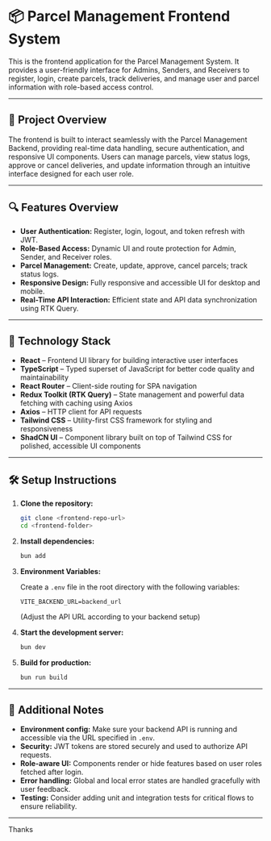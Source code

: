 # 📦 Parcel Management Frontend System

This is the frontend application for the Parcel Management System. It provides a user-friendly interface for Admins, Senders, and Receivers to register, login, create parcels, track deliveries, and manage user and parcel information with role-based access control.

---

## 🚀 Project Overview

The frontend is built to interact seamlessly with the Parcel Management Backend, providing real-time data handling, secure authentication, and responsive UI components. Users can manage parcels, view status logs, approve or cancel deliveries, and update information through an intuitive interface designed for each user role.

---

## 🔍 Features Overview

* **User Authentication:** Register, login, logout, and token refresh with JWT.
* **Role-Based Access:** Dynamic UI and route protection for Admin, Sender, and Receiver roles.
* **Parcel Management:** Create, update, approve, cancel parcels; track status logs.
* **Responsive Design:** Fully responsive and accessible UI for desktop and mobile.
* **Real-Time API Interaction:** Efficient state and API data synchronization using RTK Query.

---

## 🧰 Technology Stack

* **React** – Frontend UI library for building interactive user interfaces
* **TypeScript** – Typed superset of JavaScript for better code quality and maintainability
* **React Router** – Client-side routing for SPA navigation
* **Redux Toolkit (RTK Query)** – State management and powerful data fetching with caching using Axios
* **Axios** – HTTP client for API requests
* **Tailwind CSS** – Utility-first CSS framework for styling and responsiveness
* **ShadCN UI** – Component library built on top of Tailwind CSS for polished, accessible UI components

---

## 🛠️ Setup Instructions

1. **Clone the repository:**

   ```bash
   git clone <frontend-repo-url>
   cd <frontend-folder>
   ```

2. **Install dependencies:**

   ```bash
   bun add
   ```

3. **Environment Variables:**

   Create a `.env` file in the root directory with the following variables:

   ```env
   VITE_BACKEND_URL=backend_url
   ```

   (Adjust the API URL according to your backend setup)

4. **Start the development server:**

   ```bash
   bun dev
   ```

5. **Build for production:**

   ```bash
   bun run build
   ```

---

## 📌 Additional Notes

* **Environment config:** Make sure your backend API is running and accessible via the URL specified in `.env`.
* **Security:** JWT tokens are stored securely and used to authorize API requests.
* **Role-aware UI:** Components render or hide features based on user roles fetched after login.
* **Error handling:** Global and local error states are handled gracefully with user feedback.
* **Testing:** Consider adding unit and integration tests for critical flows to ensure reliability.

---

Thanks
